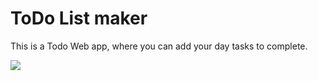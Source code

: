 # ToDo List maker
<p>This is a Todo Web app, where you can add your day tasks to complete.</p>
<img src="https://github.com/tech-haxz/ToDo-WebApp/assets/111497577/9d43caf4-2aaa-4814-8550-cfdb35de57c2">
